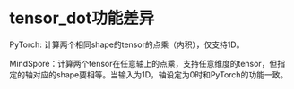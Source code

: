 ﻿# tensor_dot功能差异

PyTorch: 计算两个相同shape的tensor的点乘（内积），仅支持1D。

MindSpore：计算两个tensor在任意轴上的点乘，支持任意维度的tensor，但指定的轴对应的shape要相等。当输入为1D，轴设定为0时和PyTorch的功能一致。
